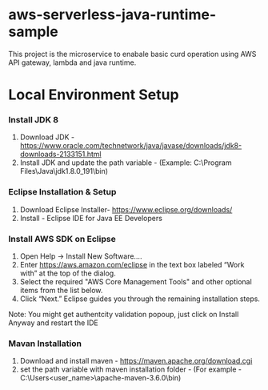 # aws-serverless-java-runtime-sample
This project is the microservice to enabale basic curd operation using AWS API gateway, lambda and java runtime.

# Local Environment Setup 
### Install JDK 8 
1. Download JDK - https://www.oracle.com/technetwork/java/javase/downloads/jdk8-downloads-2133151.html
2. Install JDK and update the path variable - (Example: C:\Program Files\Java\jdk1.8.0_191\bin)

### Eclipse Installation & Setup 
1. Download Eclipse Installer- https://www.eclipse.org/downloads/
2. Install - Eclipse IDE for Java EE Developers

### Install AWS SDK on Eclipse 
1. Open Help → Install New Software….
2. Enter https://aws.amazon.com/eclipse in the text box labeled “Work with” at the top of the dialog.
3. Select the required "AWS Core Management Tools" and other optional items from the list below.
4. Click “Next.” Eclipse guides you through the remaining installation steps.

Note: You might get authentcity validation popoup, just click on Install Anyway and restart the IDE

### Mavan Installation 
1. Download and install maven - https://maven.apache.org/download.cgi
2. set the path variable with maven installation folder - (For example - C:\Users\<user_name>\apache-maven-3.6.0\bin)


